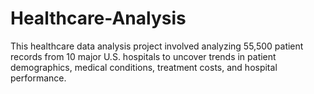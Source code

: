 # Healthcare-Analysis
This healthcare data analysis project involved analyzing 55,500 patient records from 10 major U.S. hospitals to uncover trends in patient demographics, medical conditions, treatment costs, and hospital performance. 
